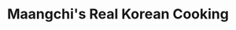 ---
"\uFEFFauthor_sort": Maangchi
authors: Maangchi
comments: ''
cover: "/Users/Raman/Calibre Library/Maangchi/Maangchi's Real Korean Cooking (148)/cover.jpg"
formats: mobi
id: '148'
identifiers: ''
isbn: ''
languages: ''
library_name: Calibre Library
pubdate: '0101-01-01T09:00:00+09:00'
publisher: ''
rating: ''
series: ''
series_index: '1.0'
size: '434287'
tags: ''
timestamp: '0101-01-01T09:00:00+09:00'
title: Maangchi's Real Korean Cooking
title_sort: Maangchi's Real Korean Cooking
uuid: b10c4e10-4f30-424d-a28c-5d776204a06d
"#format": MOBI
layout: book
link: false
---